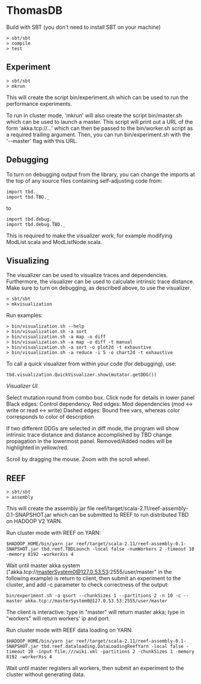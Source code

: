 ThomasDB
===========

Build with SBT (you don't need to install SBT on your machine)

```
> sbt/sbt
> compile
> test
```

## Experiment
```
> sbt/sbt
> mkrun
```

This will create the script bin/experiment.sh which can be used to run the
performance experiments.

To run in cluster mode, 'mkrun' will also create the script bin/master.sh
which can be used to launch a master. This script will print out a URL of
the form 'akka.tcp://...' which can then be passed to the bin/worker.sh
script as a required trailing argument. Then, you can run bin/experiment.sh with
the '--master' flag with this URL.

## Debugging

To turn on debugging output from the library, you can change the imports at 
the top of any source files containing self-adjusting code from:

```
import tbd._
import tbd.TBD._
```

to

```
import tbd.debug._
import tbd.debug.TBD._
```

This is required to make the visualizer work, for example modifying ModList.scala and
ModListNode.scala.

## Visualizing

The visualizer can be used to visualize traces and dependencies. Furthermore, the visualizer can be used to calculate intrinsic trace distance. Make sure to turn on debugging, as described above, to use the visualizer.

```
> sbt/sbt
> mkvisualization
```

Run examples:

```
> bin/visualization.sh --help
> bin/visualization.sh -a sort
> bin/visualization.sh -a map -o diff
> bin/visualization.sh -a map -o diff -t manual
> bin/visualization.sh -a sort -o plot2d -t exhaustive
> bin/visualization.sh -a reduce -i 5 -o chart2d -t exhaustive
```

To call a quick visualizer from within your code (for debugging), use: 

```
tbd.visualization.QuickVisualizer.show(mutator.getDDG())
```

*Visualizer UI*

Select mutation round from combo box.
Click node for details in lower panel
Black edges: Control dependency.
Red edges: Mod dependencies (mod <-> write or read <-> write)
Dashed edges: Bound free vars, whereas color corresponds to color of description

If two different DDGs are selected in diff mode, the program will show intrinsic trace distance and distance accomplished by TBD change propagation in the lowermost panel.
Removed/Added nodes will be highlighted in yellow/red.

Scroll by dragging the mouse.
Zoom with the scroll wheel. 

## REEF
```
> sbt/sbt
> assembly
```

This will create the assembly jar file reef/target/scala-2.11/reef-assembly-0.1-SNAPSHOT.jar which can be submitted to REEF to run distributed TBD on HADOOP V2 YARN.

Run cluster mode with REEF on YARN:
```
$HADOOP_HOME/bin/yarn jar reef/target/scala-2.11/reef-assembly-0.1-SNAPSHOT.jar tbd.reef.TBDLaunch -local false -numWorkers 2 -timeout 10 -memory 8192 -workerXss 4
```

Wait until master akka system ("akka.tcp://masterSystem0@127.0.53.53:2555/user/master" in the following example) is return to client, then submit an experiment to the cluster, and add -c parameter to check correctness of the output:
```
bin/experiment.sh -a qsort --chunkSizes 1 --partitions 2 -n 10 -c --master akka.tcp://masterSystem0@127.0.53.53:2555/user/master
```

The client is interactive: type in "master" will return master akka; type in "workers" will return workers' ip and port.


Run cluster mode with REEF data loading on YARN:
```
$HADOOP_HOME/bin/yarn jar reef/target/scala-2.11/reef-assembly-0.1-SNAPSHOT.jar tbd.reef.dataloading.DataLoadingReefYarn -local false -timeout 10 -input file:///wiki.xml -partitions 2 -chunkSizes 1 -memory 8192 -workerXss 4
```

Wait until master registers all workers, then submit an experiment to the cluster without generating data.
